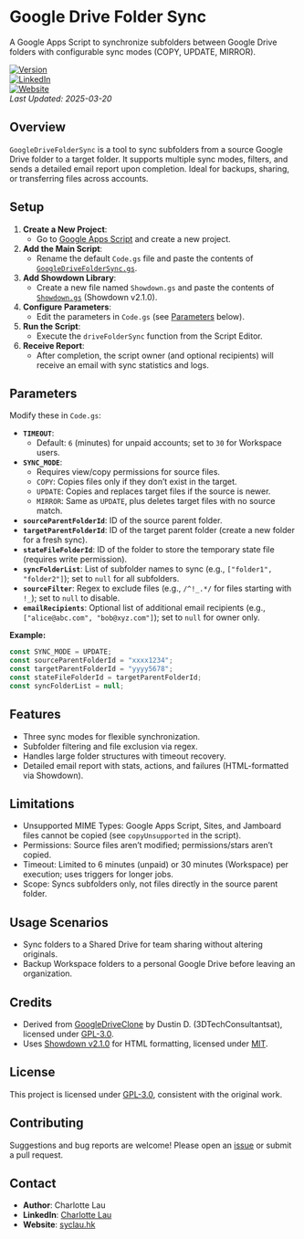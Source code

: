 # Google Drive Folder Sync

A Google Apps Script to synchronize subfolders between Google Drive folders with configurable sync modes (COPY, UPDATE, MIRROR).

[![Version](https://img.shields.io/badge/version-1.2.0-4A4A4A)](https://github.com/charlotte-lau-hk/GoogleDriveFolderSync/releases)  
[![LinkedIn](https://img.shields.io/badge/LinkedIn-Charlotte%20Lau-0077B5?logo=linkedin)](https://www.linkedin.com/in/charlotte-lau-hk/)  
[![Website](https://img.shields.io/badge/Website-syclau.hk-2E7D32)](https://www.syclau.hk)  
*Last Updated: 2025-03-20*

## Overview

`GoogleDriveFolderSync` is a tool to sync subfolders from a source Google Drive folder to a target folder. It supports multiple sync modes, filters, and sends a detailed email report upon completion. Ideal for backups, sharing, or transferring files across accounts.

## Setup

1. **Create a New Project**:
   - Go to [Google Apps Script](https://script.google.com) and create a new project.
2. **Add the Main Script**:
   - Rename the default `Code.gs` file and paste the contents of [`GoogleDriveFolderSync.gs`](GoogleDriveFolderSync.gs).
3. **Add Showdown Library**:
   - Create a new file named `Showdown.gs` and paste the contents of [`Showdown.gs`](Showdown.gs) (Showdown v2.1.0).
4. **Configure Parameters**:
   - Edit the parameters in `Code.gs` (see [Parameters](#parameters) below).
5. **Run the Script**:
   - Execute the `driveFolderSync` function from the Script Editor.
6. **Receive Report**:
   - After completion, the script owner (and optional recipients) will receive an email with sync statistics and logs.

## Parameters

Modify these in `Code.gs`:
- **`TIMEOUT`**:
  - Default: `6` (minutes) for unpaid accounts; set to `30` for Workspace users.
- **`SYNC_MODE`**:
  - Requires view/copy permissions for source files.
  - `COPY`: Copies files only if they don’t exist in the target.
  - `UPDATE`: Copies and replaces target files if the source is newer.
  - `MIRROR`: Same as `UPDATE`, plus deletes target files with no source match.
- **`sourceParentFolderId`**: ID of the source parent folder.
- **`targetParentFolderId`**: ID of the target parent folder (create a new folder for a fresh sync).
- **`stateFileFolderId`**: ID of the folder to store the temporary state file (requires write permission).
- **`syncFolderList`**: List of subfolder names to sync (e.g., `["folder1", "folder2"]`); set to `null` for all subfolders.
- **`sourceFilter`**: Regex to exclude files (e.g., `/^!_.*/` for files starting with `!_`); set to `null` to disable.
- **`emailRecipients`**: Optional list of additional email recipients (e.g., `["alice@abc.com", "bob@xyz.com"]`); set to `null` for owner only.

**Example:**
```javascript
const SYNC_MODE = UPDATE;
const sourceParentFolderId = "xxxx1234";
const targetParentFolderId = "yyyy5678";
const stateFileFolderId = targetParentFolderId;
const syncFolderList = null;
```

## Features
- Three sync modes for flexible synchronization.
- Subfolder filtering and file exclusion via regex.
- Handles large folder structures with timeout recovery.
- Detailed email report with stats, actions, and failures (HTML-formatted via Showdown).

## Limitations
- Unsupported MIME Types: Google Apps Script, Sites, and Jamboard files cannot be copied (see `copyUnsupported` in the script).
- Permissions: Source files aren’t modified; permissions/stars aren’t copied.
- Timeout: Limited to 6 minutes (unpaid) or 30 minutes (Workspace) per execution; uses triggers for longer jobs.
- Scope: Syncs subfolders only, not files directly in the source parent folder.

## Usage Scenarios
- Sync folders to a Shared Drive for team sharing without altering originals.
- Backup Workspace folders to a personal Google Drive before leaving an organization.

## Credits
- Derived from [GoogleDriveClone](https://github.com/3DTechConsultants/GoogleDriveClone/) by Dustin D. (3DTechConsultantsat), licensed under [GPL-3.0](https://www.gnu.org/licenses/gpl-3.0.en.html).
- Uses [Showdown v2.1.0](https://github.com/showdownjs/showdown) for HTML formatting, licensed under [MIT](https://opensource.org/licenses/MIT).

## License
This project is licensed under [GPL-3.0](LICENSE), consistent with the original work.

## Contributing
Suggestions and bug reports are welcome! Please open an [issue](https://github.com/charlotte-lau-hk/GoogleDriveFolderSync/issues) or submit a pull request.

## Contact
- **Author**: Charlotte Lau
- **LinkedIn**: [Charlotte Lau](https://www.linkedin.com/in/your-linkedin-profile)
- **Website**: [syclau.hk](https://www.syclau.hk)

